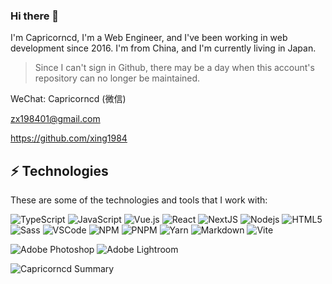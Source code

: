 ### Hi there 👋

I'm Capricorncd, I'm a Web Engineer, and I've been working in web development since 2016. I'm from China, and I'm currently living in Japan.

> Since I can't sign in Github, there may be a day when this account's repository can no longer be maintained.

WeChat: Capricorncd (微信)

zx198401@gmail.com

https://github.com/xing1984

## ⚡ Technologies

These are some of the technologies and tools that I work with:

![TypeScript](https://img.shields.io/badge/-TypeScript-3178c6?style=flat-square&logo=typescript&logoColor=white)
![JavaScript](https://img.shields.io/badge/-JavaScript-f7df1e?style=flat-square&logo=javascript&logoColor=black)
![Vue.js](https://img.shields.io/badge/-Vue.js-41b883?style=flat-square&logo=vue.js&logoColor=white)
![React](https://img.shields.io/badge/-React-61dafb?style=flat-square&logo=React&logoColor=black)
![NextJS](https://img.shields.io/badge/-NextJS-black?style=flat-square&logo=next.js&logoColor=white)
![Nodejs](https://img.shields.io/badge/-Nodejs-339933?style=flat-square&logo=Node.js&logoColor=white)
![HTML5](https://img.shields.io/badge/-HTML5-E34F26?style=flat-square&logo=html5&logoColor=white)
![Sass](https://img.shields.io/badge/-Scss-CC6699?style=flat-square&logo=sass&logoColor=white)
![VSCode](https://img.shields.io/badge/-VSCode-007ACC?style=flat-square&logo=visual-studio-code&logoColor=white)
![NPM](https://img.shields.io/badge/npm-000000.svg?style=flat-square&logo=npm&logoColor=white)
![PNPM](https://img.shields.io/badge/pnpm-f69220.svg?style=flat-square&logo=pnpm&logoColor=white)
![Yarn](https://img.shields.io/badge/Yarn-2C8EBB.svg?style=flat-square&logo=yarn&logoColor=white)
![Markdown](https://img.shields.io/badge/Markdown-000000.svg?style=flat-square&logo=markdown&logoColor=white)
![Vite](https://img.shields.io/badge/-Vite-213547?style=flat-square&logo=vite)


![Adobe Photoshop](https://img.shields.io/badge/Adobe%20Photoshop-001e36.svg?style=flat-square&logo=adobe%20photoshop&logoColor=31a8ff)
![Adobe Lightroom](https://img.shields.io/badge/Adobe%20Lightroom-001e36.svg?style=flat-square&logo=Adobe%20Lightroom&logoColor=31a8ff)

<!--
### 🏆 GitHub Profile Trophy:
---
<a href="https://github.com/ryo-ma/github-profile-trophy">
  <img width=800 src="https://github-profile-trophy.vercel.app/?username=Capricorncd&column=8&theme=radical&no-frame=true&no-bg=true"/>
</a>
--->

![Capricorncd Summary](https://github-profile-summary-cards.vercel.app/api/cards/profile-details?username=Capricorncd&theme=solarized_dark)
